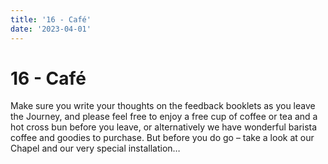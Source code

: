 ```yaml
---
title: '16 - Café'
date: '2023-04-01'
---
```


# 16 - Café

Make sure you write your thoughts on the feedback booklets as you leave the Journey, and please feel free to enjoy a free cup of coffee or tea and a hot cross bun before you leave, or alternatively we have wonderful barista coffee and goodies to purchase. But before you do go – take a look at our Chapel and our very special installation…
